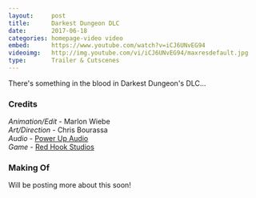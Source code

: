 ```yaml
---
layout:     post
title:      Darkest Dungeon DLC
date:       2017-06-18
categories: homepage-video video
embed:      https://www.youtube.com/watch?v=iCJ6UNvEG94
videoimg:   http://img.youtube.com/vi/iCJ6UNvEG94/maxresdefault.jpg
type:       Trailer & Cutscenes
---
```


There's something in the blood in Darkest Dungeon's DLC...

### Credits  

_Animation/Edit_ - Marlon Wiebe  
_Art/Direction_ - Chris Bourassa  
_Audio_ - [Power Up Audio](http://powerupaudio.com)  
_Game_ - [Red Hook Studios](http://redhookstudios.com)  


### Making Of

Will be posting more about this soon!